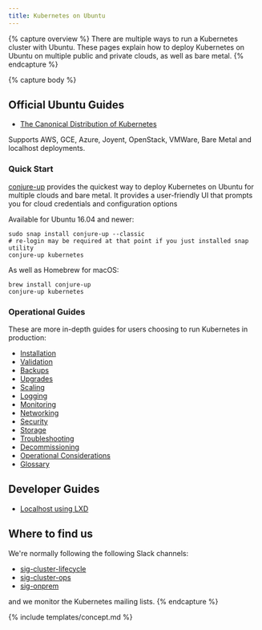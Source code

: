 ```yaml
---
title: Kubernetes on Ubuntu
---
```


{% capture overview %}
There are multiple ways to run a Kubernetes cluster with Ubuntu. These pages explain how to deploy Kubernetes on Ubuntu on multiple public and private clouds, as well as bare metal.
{% endcapture %}

{% capture body %}
## Official Ubuntu Guides

- [The Canonical Distribution of Kubernetes](https://www.ubuntu.com/cloud/kubernetes)

Supports AWS, GCE, Azure, Joyent, OpenStack, VMWare, Bare Metal and localhost deployments.

### Quick Start

[conjure-up](http://conjure-up.io/) provides the quickest way to deploy Kubernetes on Ubuntu for multiple clouds and bare metal. It provides a user-friendly UI that prompts you for cloud credentials and configuration options

Available for Ubuntu 16.04 and newer:

```
sudo snap install conjure-up --classic
# re-login may be required at that point if you just installed snap utility
conjure-up kubernetes
```

As well as Homebrew for macOS:

```
brew install conjure-up
conjure-up kubernetes
```

### Operational Guides

These are more in-depth guides for users choosing to run Kubernetes in production:

  - [Installation](/docs/setup/ubuntu/installation/)
  - [Validation](/docs/setup/ubuntu/validation/)
  - [Backups](/docs/setup/ubuntu/backups/)
  - [Upgrades](/docs/setup/ubuntu/upgrades/)
  - [Scaling](/docs/setup/ubuntu/scaling/)
  - [Logging](/docs/setup/ubuntu/logging/)
  - [Monitoring](/docs/setup/ubuntu/monitoring/)
  - [Networking](/docs/setup/ubuntu/networking/)
  - [Security](/docs/setup/ubuntu/security/)
  - [Storage](/docs/setup/ubuntu/storage/)
  - [Troubleshooting](/docs/setup/ubuntu/troubleshooting/)
  - [Decommissioning](/docs/setup/ubuntu/decommissioning/)
  - [Operational Considerations](/docs/setup/ubuntu/operational-considerations/)
  - [Glossary](/docs/setup/ubuntu/glossary/)

## Developer Guides

  - [Localhost using LXD](/docs/setup/ubuntu/local/)

## Where to find us

We're normally following the following Slack channels:

- [sig-cluster-lifecycle](https://kubernetes.slack.com/messages/sig-cluster-lifecycle/)
- [sig-cluster-ops](https://kubernetes.slack.com/messages/sig-cluster-ops/)
- [sig-onprem](https://kubernetes.slack.com/messages/sig-onprem/)

and we monitor the Kubernetes mailing lists.
{% endcapture %}

{% include templates/concept.md %}
